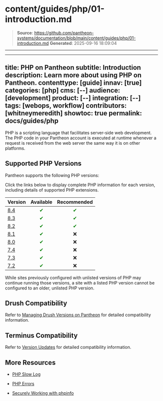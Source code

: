 # content/guides/php/01-introduction.md

> **Source**: https://github.com/pantheon-systems/documentation/blob/main/content/guides/php/01-introduction.md
> **Generated**: 2025-09-16 18:09:04

---

---
title: PHP on Pantheon
subtitle: Introduction
description: Learn more about using PHP on Pantheon.
contenttype: [guide]
innav: [true]
categories: [php]
cms: [--]
audience: [development]
product: [--]
integration: [--]
tags: [webops, workflow]
contributors: [whitneymeredith]
showtoc: true
permalink: docs/guides/php
---

PHP is a scripting language that facilitates server-side web development. The PHP code in your Pantheon account is executed at runtime whenever a request is received from the web server the same way it is on other platforms.

## Supported PHP Versions

Pantheon supports the following PHP versions:

Click the links below to display complete PHP information for each version, including details of supported PHP extensions.

| Version                                          | Available   | Recommended |
| ------------------------------------------------ | :---------: | :---------: |
| [8.4](https://v84-php-info.pantheonsite.io/)   | <span style="color:green">✔</span> <Popover title="Note" content="Setting PHP version to 8.4 will automatically upgrade your site to the new <a href='/php-runtime-generation-2'>PHP Runtime Generation 2</a>."/> | <span style="color:green">✔</span>     |
| [8.3](https://v83-php-info.pantheonsite.io/)   | <span style="color:green">✔</span>         | <span style="color:green">✔</span>           |
| [8.2](https://v82-php-info.pantheonsite.io/)   | <span style="color:green">✔</span>         | <span style="color:green">✔</span>           |
| [8.1](https://v81-php-info.pantheonsite.io/)   | <span style="color:green">✔</span>         | ❌           |
| [8.0](https://v80-php-info.pantheonsite.io/) | <span style="color:green">✔</span>         | ❌          |
| [7.4](https://v74-php-info.pantheonsite.io/)     | <span style="color:green">✔</span>         | ❌          |
| [7.3](https://v73-php-info.pantheonsite.io/)     | <span style="color:green">✔</span>         | ❌           |
| [7.2](https://v72-php-info.pantheonsite.io/)     | <span style="color:green">✔</span>         | ❌           |

While sites previously configured with unlisted versions of PHP may continue running those versions, a site with a listed PHP version cannot be configured to an older, unlisted PHP version.

## Drush Compatibility

Refer to [Managing Drush Versions on Pantheon](/guides/drush/drush-versions) for detailed compatibility information.

## Terminus Compatibility

Refer to [Version Updates](/terminus/updates#php-version-compatibility-matrix) for detailed compatibility information.

## More Resources

- [PHP Slow Log](/guides/php/php-slow-log)

- [PHP Errors](/guides/php/php-errors)

- [Securely Working with phpinfo](/guides/secure-development/phpinfo)

